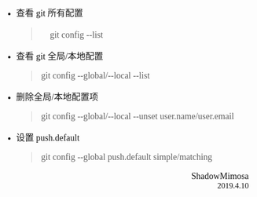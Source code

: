 <font size=4 face='楷体'>  


- 查看 git 所有配置
    >　git config --list

- 查看 git 全局/本地配置
    > git config --global/--local --list

- 删除全局/本地配置项
    > git config --global/--local --unset user.name/user.email

- 设置 push.default
    > git config --global push.default simple/matching



</font>  

<font size=4 face='楷体'>
<div style="text-align: right"> ShadowMimosa </div>
</font>
<font size=3 face='楷体'>
<div style="text-align: right"> 2019.4.10 </div>
</font>